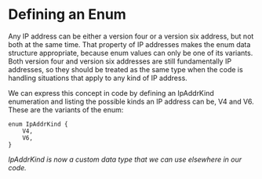 # Defining an Enum

Any IP address can be either a version four or a version six address, but not both at the same time. That property of IP addresses makes the enum data structure appropriate, because enum values can only be one of its variants. Both version four and version six addresses are still fundamentally IP addresses, so they should be treated as the same type when the code is handling situations that apply to any kind of IP address.

We can express this concept in code by defining an IpAddrKind enumeration and listing the possible kinds an IP address can be, V4 and V6. These are the variants of the enum:

    enum IpAddrKind {
        V4,
        V6,
    }

_IpAddrKind is now a custom data type that we can use elsewhere in our code._

